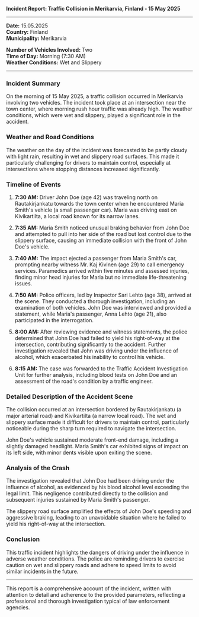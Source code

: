 

**Incident Report: Traffic Collision in Merikarvia, Finland - 15 May 2025**

---

**Date:** 15.05.2025  
**Country:** Finland  
**Municipality:** Merikarvia  

**Number of Vehicles Involved:** Two  
**Time of Day:** Morning (7:30 AM)  
**Weather Conditions:** Wet and Slippery  

---

### Incident Summary

On the morning of 15 May 2025, a traffic collision occurred in Merikarvia involving two vehicles. The incident took place at an intersection near the town center, where morning rush hour traffic was already high. The weather conditions, which were wet and slippery, played a significant role in the accident.

### Weather and Road Conditions

The weather on the day of the incident was forecasted to be partly cloudy with light rain, resulting in wet and slippery road surfaces. This made it particularly challenging for drivers to maintain control, especially at intersections where stopping distances increased significantly.

### Timeline of Events

1. **7:30 AM:** Driver John Doe (age 42) was traveling north on Rautakirjankatu towards the town center when he encountered Maria Smith's vehicle (a small passenger car). Maria was driving east on Kivikartilta, a local road known for its narrow lanes.

2. **7:35 AM:** Maria Smith noticed unusual braking behavior from John Doe and attempted to pull into her side of the road but lost control due to the slippery surface, causing an immediate collision with the front of John Doe's vehicle.

3. **7:40 AM:** The impact ejected a passenger from Maria Smith's car, prompting nearby witness Mr. Kaj Kivinen (age 29) to call emergency services. Paramedics arrived within five minutes and assessed injuries, finding minor head injuries for Maria but no immediate life-threatening issues.

4. **7:50 AM:** Police officers, led by Inspector Sari Lehto (age 38), arrived at the scene. They conducted a thorough investigation, including an examination of both vehicles. John Doe was interviewed and provided a statement, while Maria's passenger, Anna Lehto (age 21), also participated in the interrogation.

5. **8:00 AM:** After reviewing evidence and witness statements, the police determined that John Doe had failed to yield his right-of-way at the intersection, contributing significantly to the accident. Further investigation revealed that John was driving under the influence of alcohol, which exacerbated his inability to control his vehicle.

6. **8:15 AM:** The case was forwarded to the Traffic Accident Investigation Unit for further analysis, including blood tests on John Doe and an assessment of the road's condition by a traffic engineer.

### Detailed Description of the Accident Scene

The collision occurred at an intersection bordered by Rautakirjankatu (a major arterial road) and Kivikartilta (a narrow local road). The wet and slippery surface made it difficult for drivers to maintain control, particularly noticeable during the sharp turn required to navigate the intersection.

John Doe's vehicle sustained moderate front-end damage, including a slightly damaged headlight. Maria Smith's car exhibited signs of impact on its left side, with minor dents visible upon exiting the scene.

### Analysis of the Crash

The investigation revealed that John Doe had been driving under the influence of alcohol, as evidenced by his blood alcohol level exceeding the legal limit. This negligence contributed directly to the collision and subsequent injuries sustained by Maria Smith's passenger.

The slippery road surface amplified the effects of John Doe's speeding and aggressive braking, leading to an unavoidable situation where he failed to yield his right-of-way at the intersection.

### Conclusion

This traffic incident highlights the dangers of driving under the influence in adverse weather conditions. The police are reminding drivers to exercise caution on wet and slippery roads and adhere to speed limits to avoid similar incidents in the future.

--- 

This report is a comprehensive account of the incident, written with attention to detail and adherence to the provided parameters, reflecting a professional and thorough investigation typical of law enforcement agencies.